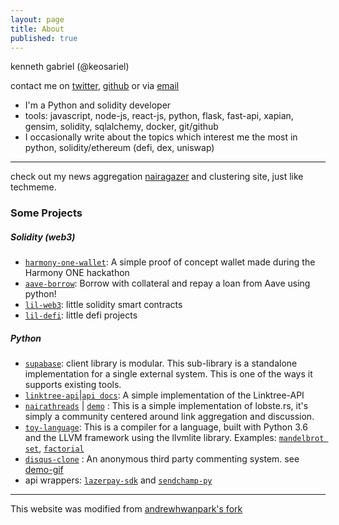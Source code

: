 ```yaml
---
layout: page
title: About
published: true
---
```



kenneth gabriel (@keosariel)

contact me on [twitter](http://www.twitter.com/keosariel), [github](http://www.github.com/keosariel) or via [email](mailto:kennethgabriel78@gmail.com)

* I'm a Python and solidity developer
* tools: javascript, node-js, react-js, python, flask, fast-api, xapian, gensim, solidity, sqlalchemy, docker, git/github
* I occasionally write about the topics which interest me the most in python, solidity/ethereum (defi, dex, uniswap)

-----

check out my news aggregation [nairagazer](https://www.nairagazer.com) and clustering site, just like techmeme.

### Some Projects

##### Solidity (web3)

- [`harmony-one-wallet`](https://github.com/keosariel/harmony-one-wallet): A simple proof of concept wallet made during the Harmony ONE hackathon
- [`aave-borrow`](https://github.com/keosariel/aave-borrow): Borrow with collateral and repay a loan from Aave using python!
- [`lil-web3`](https://github.com/keosariel/lil-web3): little solidity smart contracts
- [`lil-defi`](https://github.com/keosariel/lil-defi): little defi projects


##### Python

- [`supabase`](https://github.com/keosariel/supabase-client): client library is modular. This sub-library is a standalone implementation for a single external system. This is one of the ways it supports existing tools.
- [`linktree-api`](https://github.com/keosariel/Linktree-API)|[`api docs`](https://documenter.getpostman.com/view/14039622/Tzsik4P8): A simple implementation of the Linktree-API
- [`nairathreads`](https://github.com/keosariel/nairathreads) | [`demo`](https://nairathreads.herokuapp.com/top) : This is a simple implementation of lobste.rs, it's simply a community centered around link aggregation and discussion.
- [`toy-language`](https://github.com/keosariel/Programming-language-in-python-using-llvmlite): This is a compiler for a language, built with Python 3.6 and the LLVM framework using the llvmlite library. Examples: [`mandelbrot set`](https://github.com/keosariel/Programming-language-in-python-using-llvmlite/blob/main/test/mandelbrot_set.test), [`factorial`](https://github.com/keosariel/Programming-language-in-python-using-llvmlite/blob/main/test/fact.test)
- [`disqus-clone`](https://github.com/keosariel/disqus-hackernews-commenting-clone) : An anonymous third party commenting system. see [demo-gif](https://github.com/keosariel/disqus-hackernews-commenting-clone/raw/master/disqus-clone-demo.gif)
- api wrappers: [`lazerpay-sdk`](https://github.com/keosariel/lazerpay-py-sdk) and [`sendchamp-py`](https://github.com/keosariel/sendchamp-py)


-----

This website was modified from [andrewhwanpark's fork](https://github.com/andrewhwanpark/dark-poole)
